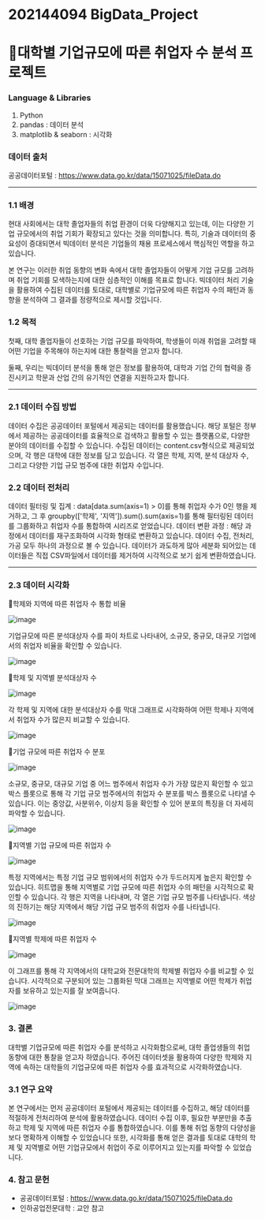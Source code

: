 # 202144094 BigData_Project
# :pushpin:**대학별 기업규모에 따른 취업자 수 분석 프로젝트**

### Language & Libraries
1. Python
2.  pandas : 데이터 분석
3.  matplotlib & seaborn : 시각화

### 데이터 출처 
공공데이터포털 : https://www.data.go.kr/data/15071025/fileData.do

<hr>

### 1.1 배경 
현대 사회에서는 대학 졸업자들의 취업 환경이 더욱 다양해지고 있는데, 이는 다양한 기업 규모에서의 취업 기회가 확장되고 있다는 것을 의미합니다. 특히, 기술과 데이터의 중요성이 증대되면서 빅데이터 분석은 기업들의 채용 프로세스에서 핵심적인 역할을 하고 있습니다.

본 연구는 이러한 취업 동향의 변화 속에서 대학 졸업자들이 어떻게 기업 규모를 고려하며 취업 기회를 모색하는지에 대한 심층적인 이해를 목표로 합니다. 빅데이터 처리 기술을 활용하여 수집된 데이터를 토대로, 대학별로 기업규모에 따른 취업자 수의 패턴과 동향을 분석하여 그 결과를 정량적으로 제시할 것입니다.

### 1.2 목적
첫째, 대학 졸업자들이 선호하는 기업 규모를 파악하여, 학생들이 미래 취업을 고려할 때 어떤 기업을 주목해야 하는지에 대한 통찰력을 얻고자 합니다.

둘째, 우리는 빅데이터 분석을 통해 얻은 정보를 활용하여, 대학과 기업 간의 협력을 증진시키고 학문과 산업 간의 유기적인 연결을 지원하고자 합니다.
<hr>

### 2.1 데이터 수집 방법
데이터 수집은 공공데이터 포털에서 제공되는 데이터를 활용했습니다. 해당 포털은 정부에서 제공하는 공공데이터를 효율적으로 검색하고 활용할 수 있는 플랫폼으로, 다양한 분야의 데이터를 수집할 수 있습니다.
수집된 데이터는 content.csv형식으로 제공되었으며, 각 행은 대학에 대한 정보를 담고 있습니다. 각 열은 학제, 지역, 분석 대상자 수, 그리고 다양한 기업 규모 범주에 대한 취업자 수입니다.

### 2.2 데이터 전처리
데이터 필터링 및 집계 : data[data.sum(axis=1) > 0]를 통해 취업자 수가 0인 행을 제거하고, 그 후 groupby(['학제', '지역']).sum().sum(axis=1)를 통해 필터링된 데이터를 그룹화하고 취업자 수를 통합하여 시리즈로 얻었습니다.
데이터 변환 과정 : 해당 과정에서 데이터를 재구조화하여 시각화 형태로 변환하고 있습니다. 데이터 수집, 전처리, 가공 모두 하나의 과정으로 볼 수 있습니다. 데이터가 과도하게 많아 세분화 되어있는 데이터들은 직접 CSV파일에서 데이터를 제거하여 시각적으로 보기 쉽게 변환하였습니다.

<hr>

### 2.3 데이터 시각화

 :mag_right:학제와 지역에 따른 취업자 수 통합 비율

![image](https://github.com/choi-jeonghyun/202144094_ChoiJeongHyun/assets/151538566/47919afa-ce2c-4a06-bdf2-482fc50cffae)

기업규모에 따른 분석대상자 수를 파이 차트로 나타내어, 소규모, 중규모, 대규모 기업에서의 취업자 비율을 확인할 수 있습니다.

![image](https://github.com/choi-jeonghyun/202144094_ChoiJeongHyun/assets/151538566/fad4b15b-b065-447e-a589-2bdfbe31c229) 



 :mag_right:학제 및 지역별 분석대상자 수
 
![image](https://github.com/choi-jeonghyun/202144094_ChoiJeongHyun/assets/151538566/1f9696ea-8b9c-4099-b3db-9ae11d9b8253)

각 학제 및 지역에 대한 분석대상자 수를 막대 그래프로 시각화하여 어떤 학제나 지역에서 취업자 수가 많은지 비교할 수 있습니다.

![image](https://github.com/choi-jeonghyun/202144094_ChoiJeongHyun/assets/151538566/4f325c26-6a1b-4e24-afa7-ab0cb7a33820)

:mag_right:기업 규모에 따른 취업자 수 분포

![image](https://github.com/choi-jeonghyun/202144094_ChoiJeongHyun/assets/151538566/40d519c6-558e-4f6a-a717-2d678fed1ebd)

소규모, 중규모, 대규모 기업 중 어느 범주에서 취업자 수가 가장 많은지 확인할 수 있고
박스 플롯으로 통해 각 기업 규모 범주에서의 취업자 수 분포를 박스 플롯으로 나타낼 수 있습니다. 이는 중앙값, 사분위수, 이상치 등을 확인할 수 있어 분포의 특징을 더 자세히 파악할 수 있습니다.

![image](https://github.com/choi-jeonghyun/202144094_ChoiJeongHyun/assets/151538566/96d576b4-b3ff-4f46-b8cc-3899109e52a0)

:mag_right:지역별 기업 규모에 따른 취업자 수

![image](https://github.com/choi-jeonghyun/202144094_ChoiJeongHyun/assets/151538566/b35d9d82-8a7a-4c1b-8071-2521a1cb9455)

특정 지역에서는 특정 기업 규모 범위에서의 취업자 수가 두드러지게 높은지 확인할 수 있습니다. 히트맵을 통해 지역별로 기업 규모에 따른 취업자 수의 패턴을 시각적으로 확인할 수 있습니다. 각 행은 지역을 나타내며, 각 열은 기업 규모 범주를 나타냅니다. 색상의 진하기는 해당 지역에서 해당 기업 규모 범주의 취업자 수를 나타냅니다.

![image](https://github.com/choi-jeonghyun/202144094_ChoiJeongHyun/assets/151538566/080f90ea-57a3-494d-8c6d-b8ee791eb83b)

:mag_right:지역별 학제에 따른 취업자 수

![image](https://github.com/choi-jeonghyun/202144094_ChoiJeongHyun/assets/151538566/ba46ffd0-0b67-4d01-881f-cfc0536b778d)

이 그래프를 통해 각 지역에서의 대학교와 전문대학의 학제별 취업자 수를 비교할 수 있습니다. 시각적으로 구분되어 있는 그룹화된 막대 그래프는 지역별로 어떤 학제가 취업자를 보유하고 있는지를 잘 보여줍니다.

![image](https://github.com/choi-jeonghyun/202144094_ChoiJeongHyun/assets/151538566/cef053a8-ed3d-4994-8aea-6c121b8265e5)

### 3. 결론
대학별 기업규모에 따른 취업자 수를 분석하고 시각화함으로써, 대학 졸업생들의 취업 동향에 대한 통찰을 얻고자 하였습니다. 주어진 데이터셋을 활용하여 다양한 학제와 지역에 속하는 대학들의 기업규모에 따른 취업자 수를 효과적으로 시각화하였습니다.

### 3.1 연구 요약
본 연구에서는 먼저 공공데이터 포털에서 제공되는 데이터를 수집하고, 해당 데이터를 적절하게 전처리하여 분석에 활용하였습니다. 데이터 수집 이후, 필요한 부분만을 추출하고 학제 및 지역에 따른 취업자 수를 통합하였습니다. 이를 통해 취업 동향의 다양성을 보다 명확하게 이해할 수 있었습니다 또한, 시각화를 통해 얻은 결과를 토대로 대학의 학제 및 지역별로 어떤 기업규모에서 취업이 주로 이루어지고 있는지를 파악할 수 있었습니다. 

### 4. 참고 문헌
- 공공데이터포털 : https://www.data.go.kr/data/15071025/fileData.do
- 인하공업전문대학 : 교안 참고
